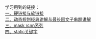学习用到的链接：<br>
[一、硬链接与软链接](https://www.cnblogs.com/itech/archive/2009/04/10/1433052.html)<br>
[二、动态规划经典讲解与最长回文子串题讲解](https://leetcode-cn.com/problems/longest-palindromic-substring/solution/zhong-xin-kuo-san-dong-tai-gui-hua-by-liweiwei1419/)<br>
[三、mask rcnn系列](https://github.com/happyhk/Leetcode/blob/master/Document/deeplearning/maksk%20rcnn.md)<br>
[四、static关键字](https://www.jianshu.com/p/0b2d9679a9f2)<br>

